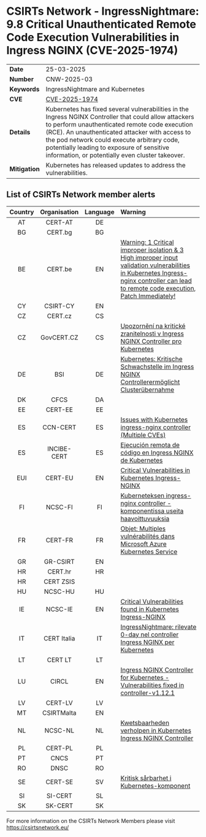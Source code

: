 
# CSIRTs Network - IngressNightmare: 9.8 Critical Unauthenticated Remote Code Execution Vulnerabilities in Ingress NGINX (CVE-2025-1974)
|   |   |
|---|---|
| **Date** | 25-03-2025 |
| **Number** | CNW-2025-03 | 
| **Keywords** | IngressNightmare and Kubernetes | 
| **CVE** | [CVE-2025-1974](https://github.com/kubernetes/kubernetes/issues/131009) | 
| **Details** |  Kubernetes has fixed several vulnerabilities in the Ingress NGINX Controller that could allow attackers to perform unauthenticated remote code execution (RCE). An unauthenticated attacker with access to the pod network could execute arbitrary code, potentially leading to exposure of sensitive information, or potentially even cluster takeover. |
| **Mitigation** | Kubernetes has released updates to address the vulnerabilities. |

## List of CSIRTs Network member alerts

| Country | Organisation | Language | Warning |
| :-----: | :----------: | :------: | :------ | 
| AT | CERT-AT | DE | |
| BG | CERT.bg | BG |  |
| BE | CERT.be | EN | [Warning: 1 Critical improper isolation & 3 High improper input validation vulnerabilities in Kubernetes Ingress-nginx controller can lead to remote code execution, Patch Immediately!](https://ccb.belgium.be/advisories/warning-1-critical-improper-isolation-3-high-improper-input-validation-vulnerabilities) |
| CY | CSIRT-CY | EN || ) |
| CZ | CERT.cz | CS | |
| CZ | GovCERT.CZ | CS | [Upozornění na kritické zranitelnosti v Ingress NGINX Controller pro Kubernetes](https://portal.nukib.gov.cz/informacni-servis/aktualne/67e2966d0bc6294084072bb2) |
| DE | BSI | DE | [Kubernetes: Kritische Schwachstelle im Ingress NGINX Controllerermöglicht Clusterübernahme](https://www.bsi.bund.de/SharedDocs/Cybersicherheitswarnungen/DE/2025/2025-230373-1032.pdf?__blob=publicationFile&v=3) |
| DK | CFCS | DA |  |
| EE | CERT-EE | EE |   |
| ES | CCN-CERT | ES | [Issues with Kubernetes ingress-nginx controller (Multiple CVEs)](https://www.ccn-cert.cni.es/es/seguridad-al-dia/vulnerabilidades/view/35484.html) |
| ES | INCIBE-CERT | ES | [Ejecución remota de código en Ingress NGINX de Kubernetes](https://www.incibe.es/incibe-cert/alerta-temprana/avisos/ejecucion-remota-de-codigo-en-ingress-nginx-de-kubernetes) |
| EUI | CERT-EU | EN | [Critical Vulnerabilities in Kubernetes Ingress-NGINX](https://cert.europa.eu/publications/security-advisories/2025-012/) |
| FI | NCSC-FI | FI | [Kuberneteksen ingress-nginx controller -komponentissa useita haavoittuvuuksia](https://www.kyberturvallisuuskeskus.fi/fi/haavoittuvuus_8/2025) |
| FR | CERT-FR | FR | [Objet: Multiples vulnérabilités dans Microsoft Azure Kubernetes Service](https://www.cert.ssi.gouv.fr/avis/CERTFR-2025-AVI-0239/) |
| GR | GR-CSIRT | EN | |
| HR | CERT.hr | HR |  |
| HR | CERT ZSIS | | |
| HU | NCSC-HU | HU |   |
| IE | NCSC-IE | EN | [Critical Vulnerabilities found in Kubernetes Ingress-NGINX](https://www.ncsc.gov.ie/pdfs/2503250145_Vulns_Kubernetes_Ingress-NGINX.pdf) |
| IT | CERT Italia | IT | [IngressNightmare: rilevate 0-day nel controller Ingress NGINX per Kubernetes](https://www.acn.gov.it/portale/w/ingressnightmare-rilevate-0-day-nel-controller-ingress-nginx-per-kubernetes) |
| LT | CERT LT | LT | |
| LU | CIRCL | EN | [Ingress NGINX Controller for Kubernetes - Vulnerabilities fixed in controller-v1.12.1](https://vulnerability.circl.lu/bundle/84edafcd-42a7-4c30-96f8-87de8e73e1ab) |
| LV | CERT-LV | LV |   |
| MT | CSIRTMalta | EN |   |
| NL | NCSC-NL | NL | [Kwetsbaarheden verholpen in Kubernetes Ingress NGINX Controller](https://advisories.ncsc.nl/advisory?id=NCSC-2025-0095) |
| PL | CERT-PL | PL |   |
| PT | CNCS | PT |   |
| RO | DNSC | RO |  |
| SE | CERT-SE | SV | [Kritisk sårbarhet i Kubernetes-komponent](https://www.cert.se/2025/03/kritisk-sarbarhet-i-kubernetes-komponent.html) |
| SI | SI-CERT | SL |   |
| SK | SK-CERT | SK |   |

For more information on the CSIRTs Network Members please visit https://csirtsnetwork.eu/ 
